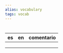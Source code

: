 ```yaml
---
alias: vocabulary
tags: vocab
---
```


# 

| es | en | comentario |
| --- | --- | --- | 
|  |  |  |
|  |  |  |
|  |  |  |
